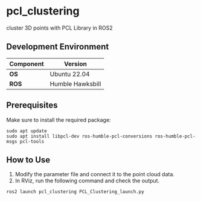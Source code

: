 # pcl_clustering

cluster 3D points with PCL Library in ROS2

## Development Environment

| Component   | Version          |
|-------------|------------------|
| **OS**      | Ubuntu 22.04     |
| **ROS**     | Humble Hawksbill     |


## Prerequisites
Make sure to install the required package:
```
sudo apt update
sudo apt install libpcl-dev ros-humble-pcl-conversions ros-humble-pcl-msgs pcl-tools
```

## How to Use
1) Modify the parameter file and connect it to the point cloud data.
2) In RViz, run the following command and check the output.
```
ros2 launch pcl_clustering PCL_Clustering_launch.py
```
